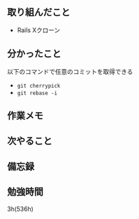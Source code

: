 ## 取り組んだこと
- Rails Xクローン

## 分かったこと
以下のコマンドで任意のコミットを取得できる
- `git cherrypick`
- `git rebase -i`

## 作業メモ
## 次やること

## 備忘録

## 勉強時間
3h(536h)
